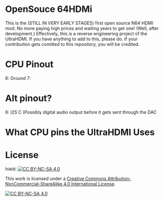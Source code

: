 # OpenSouce 64HDMi
This is the (STILL IN VERY EARLY STAGES) first open source N64 HDMI mod. No more paying high prices and waiting years to get one! (Well, after development.) Effectively, this is a reverse engineering project of the UltraHDMI.
If you have anything to add to this, please do. If your contribution gets comitted to this repository, you will be credited.

# CPU Pinout

6: Ground
7: 

# Alt pinout?

6: I2S C (Possibly digital audio output before it gets sent through the DAC

# What CPU pins the UltraHDMI Uses


# License
hield: [![CC BY-NC-SA 4.0][cc-by-nc-sa-shield]][cc-by-nc-sa]

This work is licensed under a
[Creative Commons Attribution-NonCommercial-ShareAlike 4.0 International License][cc-by-nc-sa].

[![CC BY-NC-SA 4.0][cc-by-nc-sa-image]][cc-by-nc-sa]

[cc-by-nc-sa]: http://creativecommons.org/licenses/by-nc-sa/4.0/
[cc-by-nc-sa-image]: https://licensebuttons.net/l/by-nc-sa/4.0/88x31.png
[cc-by-nc-sa-shield]: https://img.shields.io/badge/License-CC%20BY--NC--SA%204.0-lightgrey.svg
